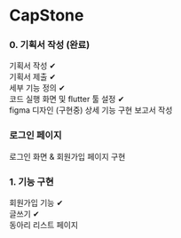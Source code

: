 # CapStone

### 0. 기획서 작성 (완료)
기획서 작성  ✔  
기획서 제출 ✔     
세부 기능 정의 ✔     
코드 실행 화면 및 flutter 툴 설정 ✔    
figma 디자인 (구현중)
상세 기능 구현 보고서 작성     



### 로그인 페이지
로그인 화면 & 회원가입 페이지 구현       


### 1. 기능 구현

회원가입 기능 ✔    
글쓰기 ✔    
동아리 리스트 페이지     


